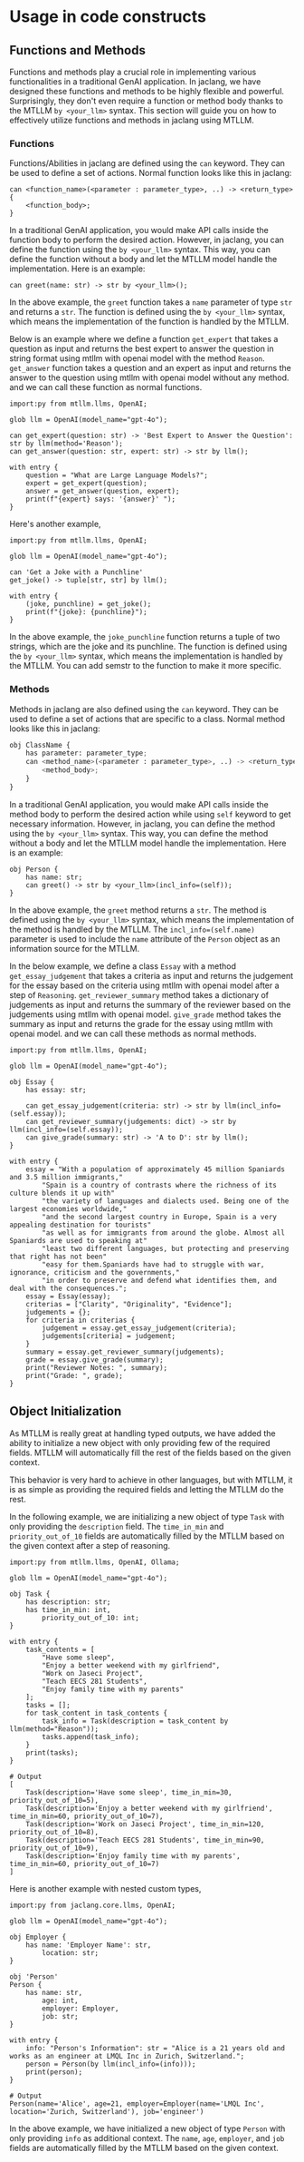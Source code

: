 # Usage in code constructs

<!-- - Functions/ Aboilities
- Object Methods
- Object Initialization -->

## Functions and Methods

Functions and methods play a crucial role in implementing various functionalities in a traditional GenAI application. In jaclang, we have designed these functions and methods to be highly flexible and powerful. Surprisingly, they don't even require a function or method body thanks to the MTLLM `by <your_llm>` syntax. This section will guide you on how to effectively utilize functions and methods in jaclang using MTLLM.

### Functions

Functions/Abilities in jaclang are defined using the `can` keyword. They can be used to define a set of actions. Normal function looks like this in jaclang:

```jac
can <function_name>(<parameter : parameter_type>, ..) -> <return_type> {
    <function_body>;
}
```

In a traditional GenAI application, you would make API calls inside the function body to perform the desired action. However, in jaclang, you can define the function using the `by <your_llm>` syntax. This way, you can define the function without a body and let the MTLLM model handle the implementation. Here is an example:

```jac
can greet(name: str) -> str by <your_llm>();
```

In the above example, the `greet` function takes a `name` parameter of type `str` and returns a `str`. The function is defined using the `by <your_llm>` syntax, which means the implementation of the function is handled by the MTLLM.

Below is an example where we define a function `get_expert` that takes a question as input and returns the best expert to answer the question in string format using mtllm with openai model with the method `Reason`. `get_answer` function takes a question and an expert as input and returns the answer to the question using mtllm with openai model without any method. and we can call these function as normal functions.

```jac
import:py from mtllm.llms, OpenAI;

glob llm = OpenAI(model_name="gpt-4o");

can get_expert(question: str) -> 'Best Expert to Answer the Question': str by llm(method='Reason');
can get_answer(question: str, expert: str) -> str by llm();

with entry {
    question = "What are Large Language Models?";
    expert = get_expert(question);
    answer = get_answer(question, expert);
    print(f"{expert} says: '{answer}' ");
}
```

Here's another example,

```jac
import:py from mtllm.llms, OpenAI;

glob llm = OpenAI(model_name="gpt-4o");

can 'Get a Joke with a Punchline'
get_joke() -> tuple[str, str] by llm();

with entry {
    (joke, punchline) = get_joke();
    print(f"{joke}: {punchline}");
}
```

In the above example, the `joke_punchline` function returns a tuple of two strings, which are the joke and its punchline. The function is defined using the `by <your_llm>` syntax, which means the implementation is handled by the MTLLM. You can add semstr to the function to make it more specific.


### Methods

Methods in jaclang are also defined using the `can` keyword. They can be used to define a set of actions that are specific to a class. Normal method looks like this in jaclang:

```python
obj ClassName {
    has parameter: parameter_type;
    can <method_name>(<parameter : parameter_type>, ..) -> <return_type> {
        <method_body>;
    }
}
```

In a traditional GenAI application, you would make API calls inside the method body to perform the desired action while using `self` keyword to get necessary information. However, in jaclang, you can define the method using the `by <your_llm>` syntax. This way, you can define the method without a body and let the MTLLM model handle the implementation. Here is an example:

```jac
obj Person {
    has name: str;
    can greet() -> str by <your_llm>(incl_info=(self));
}
```

In the above example, the `greet` method returns a `str`. The method is defined using the `by <your_llm>` syntax, which means the implementation of the method is handled by the MTLLM. The `incl_info=(self.name)` parameter is used to include the `name` attribute of the `Person` object as an information source for the MTLLM.

In the below example, we define a class `Essay` with a method `get_essay_judgement` that takes a criteria as input and returns the judgement for the essay based on the criteria using mtllm with openai model after a step of `Reasoning`. `get_reviewer_summary` method takes a dictionary of judgements as input and returns the summary of the reviewer based on the judgements using mtllm with openai model. `give_grade` method takes the summary as input and returns the grade for the essay using mtllm with openai model. and we can call these methods as normal methods.

```jac
import:py from mtllm.llms, OpenAI;

glob llm = OpenAI(model_name="gpt-4o");

obj Essay {
    has essay: str;

    can get_essay_judgement(criteria: str) -> str by llm(incl_info=(self.essay));
    can get_reviewer_summary(judgements: dict) -> str by llm(incl_info=(self.essay));
    can give_grade(summary: str) -> 'A to D': str by llm();
}

with entry {
    essay = "With a population of approximately 45 million Spaniards and 3.5 million immigrants,"
        "Spain is a country of contrasts where the richness of its culture blends it up with"
        "the variety of languages and dialects used. Being one of the largest economies worldwide,"
        "and the second largest country in Europe, Spain is a very appealing destination for tourists"
        "as well as for immigrants from around the globe. Almost all Spaniards are used to speaking at"
        "least two different languages, but protecting and preserving that right has not been"
        "easy for them.Spaniards have had to struggle with war, ignorance, criticism and the governments,"
        "in order to preserve and defend what identifies them, and deal with the consequences.";
    essay = Essay(essay);
    criterias = ["Clarity", "Originality", "Evidence"];
    judgements = {};
    for criteria in criterias {
        judgement = essay.get_essay_judgement(criteria);
        judgements[criteria] = judgement;
    }
    summary = essay.get_reviewer_summary(judgements);
    grade = essay.give_grade(summary);
    print("Reviewer Notes: ", summary);
    print("Grade: ", grade);
}
```

<!-- ## <span style="color: orange">Ability to Understand Typed Inputs and Outputs

MTLLM is able to represent typed inputs in a way that is understandable to the model. Sametime, this makes the model to generate outputs in the expected output type without any additional information. Here is an example:

```jac
import:py from mtllm.llms, OpenAI;

glob llm = OpenAI(model_name="gpt-4o");


enum 'Personality of the Person'
Personality {
   INTROVERT: 'Person who is shy and reticent' = "Introvert",
   EXTROVERT: 'Person who is outgoing and socially confident' = "Extrovert"
}

obj 'Person'
Person {
    has full_name: 'Fullname of the Person': str,
        yod: 'Year of Death': int,
        personality: 'Personality of the Person': Personality;
}

can 'Get Person Information use common knowledge'
get_person_info(name: 'Name of the Person': str) -> 'Person': Person by llm();

with entry {
    person_obj = get_person_info('Martin Luther King Jr.');
    print(person_obj);
}
```

```python
# Output
Person(full_name='Martin Luther King Jr.', yod=1968, personality=Personality.INTROVERT)
```

In the above example, the `get_person_info` function takes a `name` parameter of type `str` and returns a `Person` object. The `Person` object has three attributes: `full_name` of type `str`, `yod` of type `int`, and `personality` of type `Personality`. The `Personality` enum has two values: `INTROVERT` and `EXTROVERT`. The function is defined using the `by <your_llm>` syntax, which means the implementation is handled by the MTLLM. The model is able to understand the typed inputs and outputs and generate the output in the expected type. -->

## Object Initialization

As MTLLM is really great at handling typed outputs, we have added the ability to initialize a new object with only providing few of the required fields. MTLLM will automatically fill the rest of the fields based on the given context.

This behavior is very hard to achieve in other languages, but with MTLLM, it is as simple as providing the required fields and letting the MTLLM do the rest.

In the following example, we are initializing a new object of type `Task` with only providing the `description` field. The `time_in_min` and `priority_out_of_10` fields are automatically filled by the MTLLM based on the given context after a step of reasoning.

```jac
import:py from mtllm.llms, OpenAI, Ollama;

glob llm = OpenAI(model_name="gpt-4o");

obj Task {
    has description: str;
    has time_in_min: int,
        priority_out_of_10: int;
}

with entry {
    task_contents = [
        "Have some sleep",
        "Enjoy a better weekend with my girlfriend",
        "Work on Jaseci Project",
        "Teach EECS 281 Students",
        "Enjoy family time with my parents"
    ];
    tasks = [];
    for task_content in task_contents {
        task_info = Task(description = task_content by llm(method="Reason"));
        tasks.append(task_info);
    }
    print(tasks);
}
```
```jac
# Output
[
    Task(description='Have some sleep', time_in_min=30, priority_out_of_10=5),
    Task(description='Enjoy a better weekend with my girlfriend', time_in_min=60, priority_out_of_10=7),
    Task(description='Work on Jaseci Project', time_in_min=120, priority_out_of_10=8),
    Task(description='Teach EECS 281 Students', time_in_min=90, priority_out_of_10=9),
    Task(description='Enjoy family time with my parents', time_in_min=60, priority_out_of_10=7)
]
```

Here is another example with nested custom types,

```jac
import:py from jaclang.core.llms, OpenAI;

glob llm = OpenAI(model_name="gpt-4o");

obj Employer {
    has name: 'Employer Name': str,
        location: str;
}

obj 'Person'
Person {
    has name: str,
        age: int,
        employer: Employer,
        job: str;
}

with entry {
    info: "Person's Information": str = "Alice is a 21 years old and works as an engineer at LMQL Inc in Zurich, Switzerland.";
    person = Person(by llm(incl_info=(info)));
    print(person);
}
```
```jac
# Output
Person(name='Alice', age=21, employer=Employer(name='LMQL Inc', location='Zurich, Switzerland'), job='engineer')
```

In the above example, we have initialized a new object of type `Person` with only providing `info` as additional context. The `name`, `age`, `employer`, and `job` fields are automatically filled by the MTLLM based on the given context.
